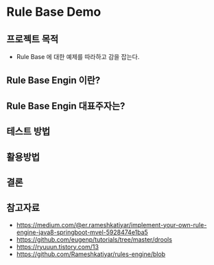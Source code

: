 # Rule Base Demo 

## 프로젝트 목적
- Rule Base 에 대한 예제를 따라하고 감을 잡는다.

## Rule Base Engin 이란?

## Rule Base Engin 대표주자는?

## 테스트 방법

## 활용방법

## 결론

## 참고자료
- https://medium.com/@er.rameshkatiyar/implement-your-own-rule-engine-java8-springboot-mvel-5928474e1ba5
- https://github.com/eugenp/tutorials/tree/master/drools
- https://ryuuun.tistory.com/13
- https://github.com/Rameshkatiyar/rules-engine/blob